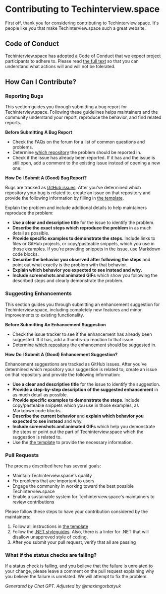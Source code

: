 # Contributing to Techinterview.space

First off, thank you for considering contributing to Techinterview.space. It's people like you that make Techinterview.space such a great website.

## Code of Conduct

Techinterview.space has adopted a Code of Conduct that we expect project participants to adhere to. Please read [the full text](https://github.com/Techinterview-space/web-api/CODE_OF_CONDUCT.md) so that you can understand what actions will and will not be tolerated.

## How Can I Contribute?

### Reporting Bugs

This section guides you through submitting a bug report for Techinterview.space. Following these guidelines helps maintainers and the community understand your report, reproduce the behavior, and find related reports.

**Before Submitting A Bug Report**

* Check the FAQs on the forum for a list of common questions and problems.
* Determine [which repository](https://github.com/Techinterview-space/web-api/issues) the problem should be reported in.
* Check if the issue has already been reported. If it has and the issue is still open, add a comment to the existing issue instead of opening a new one.

**How Do I Submit A (Good) Bug Report?**

Bugs are tracked as [GitHub issues](https://github.com/Techinterview-space/web-api/issues). After you've determined which repository your bug is related to, create an issue on that repository and provide the following information by filling in [the template](https://github.com/Techinterview-space/web-api/tree/main/.github/templates/bug_report.md).

Explain the problem and include additional details to help maintainers reproduce the problem:

* **Use a clear and descriptive title** for the issue to identify the problem.
* **Describe the exact steps which reproduce the problem** in as much detail as possible.
* **Provide specific examples to demonstrate the steps**. Include links to files or GitHub projects, or copy/pasteable snippets, which you use in those examples. If you're providing snippets in the issue, use Markdown code blocks.
* **Describe the behavior you observed after following the steps** and point out what exactly is the problem with that behavior.
* **Explain which behavior you expected to see instead and why.**
* **Include screenshots and animated GIFs** which show you following the described steps and clearly demonstrate the problem.

### Suggesting Enhancements

This section guides you through submitting an enhancement suggestion for Techinterview.space, including completely new features and minor improvements to existing functionality.

**Before Submitting An Enhancement Suggestion**

* Check the issue tracker to see if the enhancement has already been suggested. If it has, add a thumbs-up reaction to that issue.
* Determine [which repository](https://github.com/Techinterview-space/web-api/issues) the enhancement should be suggested in.

**How Do I Submit A (Good) Enhancement Suggestion?**

Enhancement suggestions are tracked as GitHub issues. After you've determined which repository your suggestion is related to, create an issue on that repository and provide the following information:

* **Use a clear and descriptive title** for the issue to identify the suggestion.
* **Provide a step-by-step description of the suggested enhancement** in as much detail as possible.
* **Provide specific examples to demonstrate the steps**. Include copy/pasteable snippets which you use in those examples, as Markdown code blocks.
* **Describe the current behavior** and **explain which behavior you expected to see instead** and why.
* **Include screenshots and animated GIFs** which help you demonstrate the steps or point out the part of Techinterview.space which the suggestion is related to.
* Use the [the template](https://github.com/Techinterview-space/web-api/tree/main/.github/templates/feature_request.md) to provide the necessary information.

### Pull Requests

The process described here has several goals:

- Maintain Techinterview.space's quality
- Fix problems that are important to users
- Engage the community in working toward the best possible Techinterview.space
- Enable a sustainable system for Techinterview.space's maintainers to review contributions

Please follow these steps to have your contribution considered by the maintainers:

1. Follow all instructions in [the template](https://github.com/Techinterview-space/web-api/tree/main/.github/templates/pull_request.md)
2. Follow the [.NET styleguides](https://learn.microsoft.com/en-us/dotnet/csharp/fundamentals/coding-style/coding-conventions). Also, there is a linter for .NET that will disallow unapproved style of coding.
3. After you submit your pull request, verify that all are passing

### What if the status checks are failing?

If a status check is failing, and you believe that the failure is unrelated to your change, please leave a comment on the pull request explaining why you believe the failure is unrelated. We will attempt to fix the problem.

_Generated by Chat GPT. Adjusted by @maximgorbatyuk_
